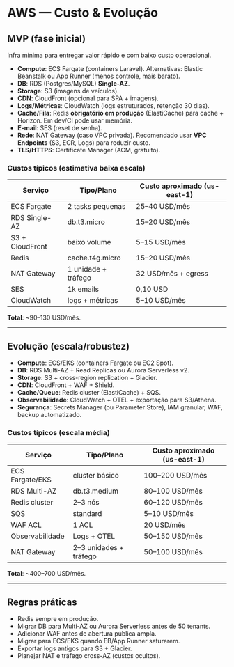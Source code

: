 # AWS — Custo & Evolução

## MVP (fase inicial)
Infra mínima para entregar valor rápido e com baixo custo operacional.

- **Compute**: ECS Fargate (containers Laravel). Alternativas: Elastic Beanstalk ou App Runner (menos controle, mais barato).  
- **DB**: RDS (Postgres/MySQL) **Single-AZ**.  
- **Storage**: S3 (imagens de veículos).  
- **CDN**: CloudFront (opcional para SPA + imagens).  
- **Logs/Métricas**: CloudWatch (logs estruturados, retenção 30 dias).  
- **Cache/Fila**: Redis **obrigatório em produção** (ElastiCache) para cache + Horizon. Em dev/CI pode usar memória.  
- **E-mail**: SES (reset de senha).  
- **Rede**: NAT Gateway (caso VPC privada). Recomendado usar **VPC Endpoints** (S3, ECR, Logs) para reduzir custo.  
- **TLS/HTTPS**: Certificate Manager (ACM, gratuito).  

### Custos típicos (estimativa baixa escala)
| Serviço          | Tipo/Plano              | Custo aproximado (us-east-1) |
|------------------|-------------------------|-------------------------------|
| ECS Fargate      | 2 tasks pequenas        | 25–40 USD/mês                |
| RDS Single-AZ    | db.t3.micro             | 15–20 USD/mês                |
| S3 + CloudFront  | baixo volume            | 5–15 USD/mês                 |
| Redis            | cache.t4g.micro         | 15–20 USD/mês                |
| NAT Gateway      | 1 unidade + tráfego     | 32 USD/mês + egress          |
| SES              | 1k emails               | 0,10 USD                     |
| CloudWatch       | logs + métricas         | 5–10 USD/mês                 |
**Total**: ~90–130 USD/mês.  

---

## Evolução (escala/robustez)
- **Compute**: ECS/EKS (containers Fargate ou EC2 Spot).  
- **DB**: RDS Multi-AZ + Read Replicas ou Aurora Serverless v2.  
- **Storage**: S3 + cross-region replication + Glacier.  
- **CDN**: CloudFront + WAF + Shield.  
- **Cache/Queue**: Redis cluster (ElastiCache) + SQS.  
- **Observabilidade**: CloudWatch + OTEL + exportação para S3/Athena.  
- **Segurança**: Secrets Manager (ou Parameter Store), IAM granular, WAF, backup automatizado.  

### Custos típicos (escala média)
| Serviço          | Tipo/Plano              | Custo aproximado (us-east-1) |
|------------------|-------------------------|-------------------------------|
| ECS Fargate/EKS  | cluster básico          | 100–200 USD/mês              |
| RDS Multi-AZ     | db.t3.medium            | 80–100 USD/mês               |
| Redis cluster    | 2–3 nós                 | 60–120 USD/mês               |
| SQS              | standard                | 5–10 USD/mês                 |
| WAF ACL          | 1 ACL                   | 20 USD/mês                   |
| Observabilidade  | Logs + OTEL             | 50–150 USD/mês               |
| NAT Gateway      | 2–3 unidades + tráfego  | 50–100 USD/mês               |
**Total**: ~400–700 USD/mês.  

---

## Regras práticas
- Redis sempre em produção.  
- Migrar DB para Multi-AZ ou Aurora Serverless antes de 50 tenants.  
- Adicionar WAF antes de abertura pública ampla.  
- Migrar para ECS/EKS quando EB/App Runner saturarem.  
- Exportar logs antigos para S3 + Glacier.  
- Planejar NAT e tráfego cross-AZ (custos ocultos).  
